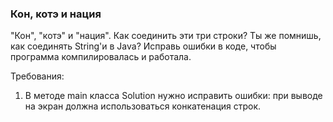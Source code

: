 
### Кон, котэ и нация

&quot;Кон&quot;, &quot;котэ&quot; и &quot;нация&quot;. Как соединить эти три строки? Ты же помнишь, как соединять String&#39;и в Java?
Исправь ошибки в коде, чтобы программа компилировалась и работала.


Требования:
1.	В методе main класса Solution нужно исправить ошибки: при выводе на экран должна использоваться конкатенация строк.


